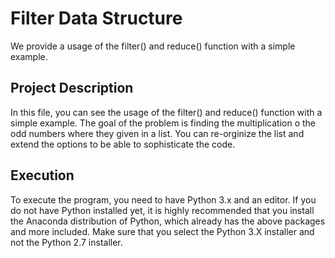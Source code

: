 # Filter Data Structure

We provide a usage of the filter() and reduce() function with a simple example.

## Project Description

In this file, you can see the usage of the filter() and reduce() function with a simple example.
The goal of the problem is finding the multiplication o the odd numbers where they given in a list. 
You can re-orginize the list and extend the options to be able to sophisticate the code. 

## Execution

To execute the program, you need to have Python 3.x and an editor. If you do not have Python installed yet, it is highly recommended that you install the Anaconda distribution of Python, which already has the above packages and more included. Make sure that you select the Python 3.X installer and not the Python 2.7 installer.
